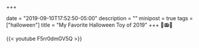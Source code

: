 +++

date = "2019-09-10T17:52:50-05:00"
description = ""
minipost = true
tags = ["halloween"]
title = "My Favorite Halloween Toy of 2019"
+++
🎃📻🧡

{{< youtube F5rr0dmGV5Q >}}
